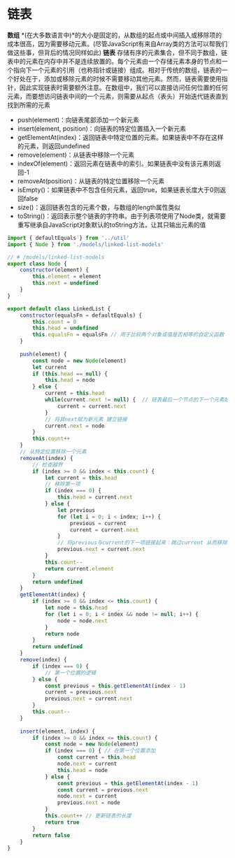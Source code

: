 # 链表

**数组** *(在大多数语言中)*的大小是固定的，从数组的起点或中间插入或移除项的成本很高，因为需要移动元素。(尽管JavaScript有来自Array类的方法可以帮我们做这些事，但背后的情况同样如此)
**链表** 存储有序的元素集合，但不同于数组，链表中的元素在内存中并不是连续放置的。每个元素由一个存储元素本身的节点和一个指向下一个元素的引用（也称指针或链接）组成。相对于传统的数组，链表的一个好处在于，添加或移除元素的时候不需要移动其他元素。然而，链表需要使用指针，因此实现链表时需要额外注意。在数组中，我们可以直接访问任何位置的任何元素，而要想访问链表中间的一个元素，则需要从起点（表头）开始迭代链表直到找到所需的元素

- push(element)：向链表尾部添加一个新元素
- insert(element, position)：向链表的特定位置插入一个新元素
- getElementAt(index)：返回链表中特定位置的元素。如果链表中不存在这样的元素，则返回undefined
- remove(element)：从链表中移除一个元素
- indexOf(element)：返回元素在链表中的索引。如果链表中没有该元素则返回-1
- removeAt(position)：从链表的特定位置移除一个元素
- isEmpty()：如果链表中不包含任何元素，返回true，如果链表长度大于0则返回false
- size()：返回链表包含的元素个数，与数组的length属性类似
- toString()：返回表示整个链表的字符串。由于列表项使用了Node类，就需要重写继承自JavaScript对象默认的toString方法，让其只输出元素的值

```javascript
import { defaultEquals } from '../util'
import { Node } from './models/linked-list-models'

// # /models/linked-list-models
export class Node {
    constructor(element) {
        this.element = element
        this.next = undefined
    }
}

export default class LinkedList {
    constructor(equalsFn = defaultEquals) {
        this.count = 0
        this.head = undefined
        this.equalsFn = equalsFn // 用于比较两个对象或值是否相等的自定义函数
    }
    
    push(element) {
        const node = new Node(element)
        let current
        if (this.head == null) {
            this.head = node
        } else {
            current = this.head
            while(current.next != null) {  // 链表最后一个节点的下一个元素始终是undefined或null
                current = current.next
            }
            // 将其next赋为新元素 建立链接
            current.next = node
        }
        this.count++
    }
    // 从特定位置移除一个元素
    removeAt(index) {
        // 检查越界
        if (index >= 0 && index < this.count) {
            let current = this.head
            // 移除第一项
            if (index === 0) {
                this.head = current.next
            } else {
                let previous
                for (let i = 0; i < index; i++) {
                    previous = current
                    current = current.next
                }
                // 将previous与current的下一项链接起来：跳过current 从而移除它
                previous.next = current.next
            }
            this.count--
            return current.element
        }
        return undefined
    }
    getElementAt(index) {
        if (index >= 0 && index <= this.count) {
            let node = this.head
            for (let i = 0; i < index && node != null; i++) {
                node = node.next
            }
            return node
        }
        return undefined
    }
    remove(index) {
        if (index === 0) {
            // 第一个位置的逻辑
        } else {
            const previous = this.getElementAt(index - 1)
            current = previous.next
            previous.next = current.next
        }
        this.count--
    }
    
    insert(element, index) {
        if (index >= 0 && index <= this.count) {
            const node = new Node(element)
            if (index === 0) { // 在第一个位置添加
                const current = this.head
                node.next = current
                this.head = node
            } else {
                const previous = this.getElementAt(index - 1)
                const current = previous.next
                node.next = current
                previous.next = node
            }
            this.count++ // 更新链表的长度
            return true
        }
        return false
    }
}
```

